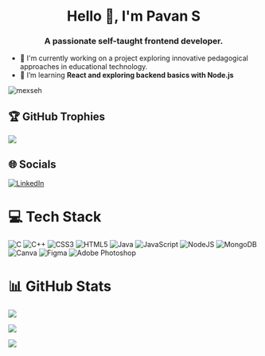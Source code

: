 <h1 align="center">Hello 👋, I'm Pavan S</h1>
<h3 align="center">A passionate self-taught frontend developer.</h3>

- 🔭 I'm currently working on a project exploring innovative pedagogical approaches in educational technology.
- 🌱 I’m learning **React and exploring backend basics with Node.js**

<p align="left"> <img src="https://komarev.com/ghpvc/?username=mexseh&label=Profile%20views&color=1E90FF&style=flat" alt="mexseh" /> </p>

## 🏆 GitHub Trophies
![](https://github-profile-trophy.vercel.app/?username=mexseh&theme=gruvbox&no-frame=false&no-bg=true&margin-w=4)


## 🌐 Socials
[![LinkedIn](https://img.shields.io/badge/LinkedIn-%230077B5.svg?logo=linkedin&logoColor=white)](https://linkedin.com/in/pavan-s-7503a7350) 


# 💻 Tech Stack
![C](https://img.shields.io/badge/c-%2300599C.svg?style=for-the-badge&logo=c&logoColor=white) ![C++](https://img.shields.io/badge/c++-%2300599C.svg?style=for-the-badge&logo=c%2B%2B&logoColor=white) ![CSS3](https://img.shields.io/badge/css3-%231572B6.svg?style=for-the-badge&logo=css3&logoColor=white) ![HTML5](https://img.shields.io/badge/html5-%23E34F26.svg?style=for-the-badge&logo=html5&logoColor=white) ![Java](https://img.shields.io/badge/java-%23ED8B00.svg?style=for-the-badge&logo=openjdk&logoColor=white) ![JavaScript](https://img.shields.io/badge/javascript-%23323330.svg?style=for-the-badge&logo=javascript&logoColor=%23F7DF1E) ![NodeJS](https://img.shields.io/badge/node.js-6DA55F?style=for-the-badge&logo=node.js&logoColor=white) ![MongoDB](https://img.shields.io/badge/MongoDB-%234ea94b.svg?style=for-the-badge&logo=mongodb&logoColor=white) ![Canva](https://img.shields.io/badge/Canva-%2300C4CC.svg?style=for-the-badge&logo=Canva&logoColor=white) ![Figma](https://img.shields.io/badge/figma-%23F24E1E.svg?style=for-the-badge&logo=figma&logoColor=white) ![Adobe Photoshop](https://img.shields.io/badge/adobe%20photoshop-%2331A8FF.svg?style=for-the-badge&logo=adobe%20photoshop&logoColor=white)


# 📊 GitHub Stats
![](https://github-readme-stats.vercel.app/api?username=mexseh&theme=gotham&hide_border=false&include_all_commits=true&count_private=false)<br/>

![](https://nirzak-streak-stats.vercel.app/?user=mexseh&theme=gotham&hide_border=false)<br/>

![](https://github-readme-stats.vercel.app/api/top-langs/?username=mexseh&theme=gotham&hide_border=false&include_all_commits=true&count_private=false&layout=compact)
